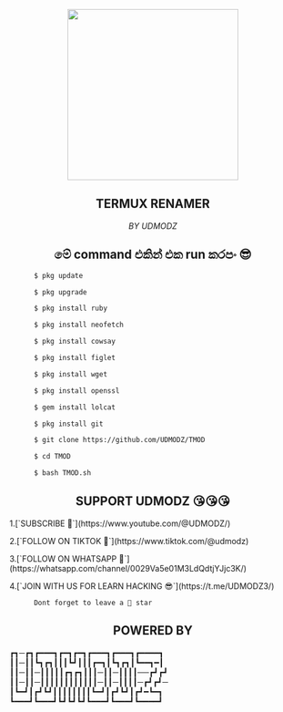 

<p align="center">
<img src="https://i.ibb.co/ZX737kS/UD-BOT.png" width="300" height="300"/>
</p>
<h2 align="center"> TERMUX RENAMER </h2>
<p align="center"><i>
 BY UDMODZ
 </i></p>

<h2 align="center">   මේ command එකින් එක run කරපං 😎</h2>

```bash
      $ pkg update

      $ pkg upgrade

      $ pkg install ruby

      $ pkg install neofetch

      $ pkg install cowsay

      $ pkg install figlet

      $ pkg install wget

      $ pkg install openssl

      $ gem install lolcat

      $ pkg install git

      $ git clone https://github.com/UDMODZ/TMOD

      $ cd TMOD

      $ bash TMOD.sh 
```          
<h2 align="center">SUPPORT UDMODZ 😘😘😘</h2>

<p align="left">1.[`SUBSCRIBE 🥺`](https://www.youtube.com/@UDMODZ/) </p>
<p align="left">2.[`FOLLOW ON TIKTOK 🥺`](https://www.tiktok.com/@udmodz)</p>
<p align="left">3.[`FOLLOW ON WHATSAPP 🥺`](https://whatsapp.com/channel/0029Va5e01M3LdQdtjYJjc3K/) </p>
<p align="left">4.[`JOIN WITH US FOR LEARN HACKING 😎`](https://t.me/UDMODZ3/) </p>




          Dont forget to leave a 🌟 star

<h2 align="center" color="red"> POWERED BY  </h2>

┏┓─┏┓┏━━━┓┏━┓┏━┓┏━━━┓┏━━━┓┏━━━━┓ 
┃┃─┃┃┗┓┏┓┃┃┃┗┛┃┃┃┏━┓┃┗┓┏┓┃┗━━┓━┃ 
┃┃─┃┃─┃┃┃┃┃┏┓┏┓┃┃┃─┃┃─┃┃┃┃──┏┛┏┛ 
┃┃─┃┃─┃┃┃┃┃┃┃┃┃┃┃┃─┃┃─┃┃┃┃─┏┛┏┛─ 
┃┗━┛┃┏┛┗┛┃┃┃┃┃┃┃┃┗━┛┃┏┛┗┛┃┏┛━┗━┓ 
┗━━━┛┗━━━┛┗┛┗┛┗┛┗━━━┛┗━━━┛┗━━━━┛ 
